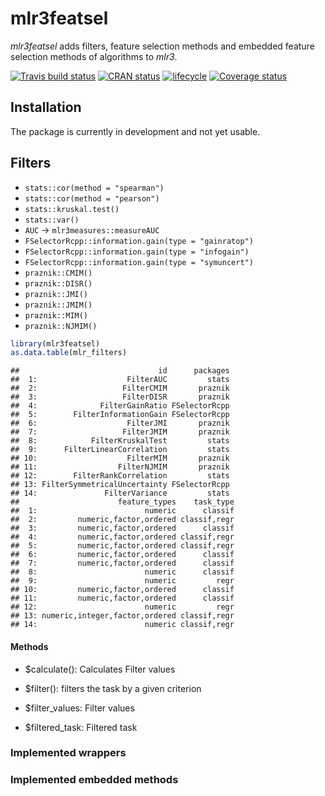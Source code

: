 
# mlr3featsel

*mlr3featsel* adds filters, feature selection methods and embedded
feature selection methods of algorithms to *mlr3*.

[![Travis build
status](https://travis-ci.org/mlr-org/mlr3featsel.svg?branch=master)](https://travis-ci.org/mlr-org/mlr3featsel)
[![CRAN
status](https://www.r-pkg.org/badges/version/mlr3featsel)](https://cran.r-project.org/package=mlr3featsel)
[![lifecycle](https://img.shields.io/badge/lifecycle-experimental-orange.svg)](https://www.tidyverse.org/lifecycle/#experimental)
[![Coverage
status](https://codecov.io/gh/mlr-org/mlr3featsel/branch/master/graph/badge.svg)](https://codecov.io/github/mlr-org/mlr3featsel?branch=master)

## Installation

The package is currently in development and not yet usable.

## Filters

  - `stats::cor(method = "spearman")`
  - `stats::cor(method = "pearson")`
  - `stats::kruskal.test()`
  - `stats::var()`
  - `AUC` -\> `mlr3measures::measureAUC`
  - `FSelectorRcpp::information.gain(type = "gainratop")`
  - `FSelectorRcpp::information.gain(type = "infogain")`
  - `FSelectorRcpp::information.gain(type = "symuncert")`
  - `praznik::CMIM()`
  - `praznik::DISR()`
  - `praznik::JMI()`
  - `praznik::JMIM()`
  - `praznik::MIM()`
  - `praznik::NJMIM()`

<!-- end list -->

``` r
library(mlr3featsel)
as.data.table(mlr_filters)
```

    ##                               id      packages
    ##  1:                    FilterAUC         stats
    ##  2:                   FilterCMIM       praznik
    ##  3:                   FilterDISR       praznik
    ##  4:              FilterGainRatio FSelectorRcpp
    ##  5:        FilterInformationGain FSelectorRcpp
    ##  6:                    FilterJMI       praznik
    ##  7:                   FilterJMIM       praznik
    ##  8:            FilterKruskalTest         stats
    ##  9:      FilterLinearCorrelation         stats
    ## 10:                    FilterMIM       praznik
    ## 11:                  FilterNJMIM       praznik
    ## 12:        FilterRankCorrelation         stats
    ## 13: FilterSymmetricalUncertainty FSelectorRcpp
    ## 14:               FilterVariance         stats
    ##                      feature_types    task_type
    ##  1:                        numeric      classif
    ##  2:         numeric,factor,ordered classif,regr
    ##  3:         numeric,factor,ordered      classif
    ##  4:         numeric,factor,ordered classif,regr
    ##  5:         numeric,factor,ordered classif,regr
    ##  6:         numeric,factor,ordered      classif
    ##  7:         numeric,factor,ordered      classif
    ##  8:                        numeric      classif
    ##  9:                        numeric         regr
    ## 10:         numeric,factor,ordered      classif
    ## 11:         numeric,factor,ordered      classif
    ## 12:                        numeric         regr
    ## 13: numeric,integer,factor,ordered classif,regr
    ## 14:                        numeric classif,regr

#### Methods

  - $calculate(): Calculates Filter values

  - $filter(): filters the task by a given criterion

  - $filter\_values: Filter values

  - $filtered\_task: Filtered task

### Implemented wrappers

### Implemented embedded methods
